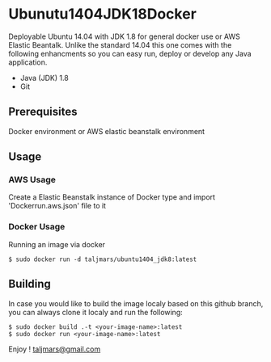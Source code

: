 # Ubunutu1404JDK18Docker

Deployable Ubuntu 14.04 with JDK 1.8 for general docker use or AWS Elastic Beantalk. Unlike the standard 14.04 this one comes with the following enhancments so you can easy run, deploy or develop any Java application.

- Java (JDK) 1.8
- Git

## Prerequisites
Docker environment or AWS elastic beanstalk environment

## Usage
### AWS Usage
Create a Elastic Beanstalk instance of Docker type and import 'Dockerrun.aws.json' file to it
### Docker Usage
Running an image via docker 
```
$ sudo docker run -d taljmars/ubuntu1404_jdk8:latest
```

## Building
In case you would like to build the image localy based on this github branch, you can always clone it localy and run the following:
```
$ sudo docker build .-t <your-image-name>:latest
$ sudo docker run <your-image-name>:latest
```


Enjoy ! taljmars@gmail.com
